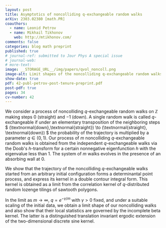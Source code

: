 ```yaml
---
layout: post
title: Asymptotics of noncolliding q-exchangeable random walks
arXiv: 2303.02380 [math.PR]
coauthors: 
  - name: Leonid Petrov
  - name: Mikhail Tikhonov
    web: http://mtikhonov.com/
comments: false
categories: blog math preprint
published: true
# journal-ref: submitted to Jour Phys A special issue
# journal-web: 
# more-text:
image: __STORAGE_URL__/img/papers/qvol_noncoll.png
image-alt: Limit shapes of the noncolliding q-exchangeable random walks
show-date: true
pdf: 42-publ-petrov-post-tenure-preprint.pdf
post-pdf: true
pages: 34
cv-number: 42
---
```


We consider a process of noncolliding $q$-exchangeable random walks on $\mathbb{Z}$ making steps $0$ (straight) and $-1$ (down). A single random walk is called $q$-exchangeable if under an elementary transposition of the neighboring steps $ (\textnormal{down},\textnormal{straight}) \to (\textnormal{straight}, \textnormal{down}) $ the probability of the trajectory is multiplied by a parameter $q\in(0,1)$. Our process of $m$ noncolliding $q$-exchangeable random walks is obtained from the independent $q$-exchangeable walks via the Doob's $h$-transform for a certain nonnegative eigenfunction $h$ with the eigenvalue less than $1$.  The system of $m$ walks evolves in the presence of an absorbing wall at $0$.

We show that the trajectory of the noncolliding $q$-exchangeable walks started from an arbitrary initial configuration forms a determinantal point process, and express its kernel in a double contour integral form. This kernel is obtained as a limit from the correlation kernel of $q$-distributed random lozenge tilings of sawtooth polygons.

In the limit as $m\to \infty$, $q=e^{-\gamma/m}$ with $\gamma>0$ fixed, and under a suitable scaling of the initial data, we obtain a limit shape of our noncolliding walks and also show that their local statistics are governed by the incomplete beta kernel. The latter is a distinguished translation invariant ergodic extension of the two-dimensional discrete sine kernel.


